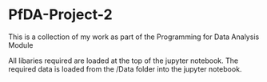 # PfDA-Project-2
This is a collection of my work as part of the Programming for Data Analysis Module

All libaries required are loaded at the top of the jupyter notebook. 
The required data is loaded from the /Data folder into the jupyter notebook.
